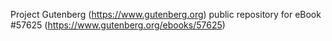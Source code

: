Project Gutenberg (https://www.gutenberg.org) public repository for
eBook #57625 (https://www.gutenberg.org/ebooks/57625)

